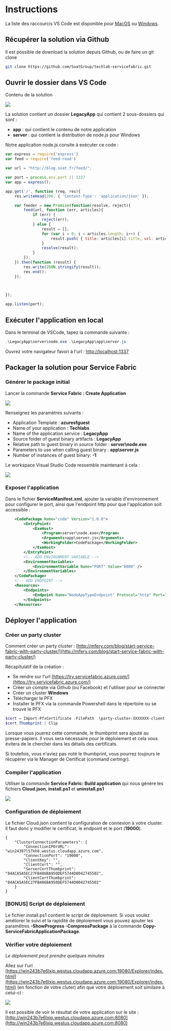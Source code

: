 # Instructions

La liste des raccourcis VS Code est disponible pour [MacOS](https://code.visualstudio.com/shortcuts/keyboard-shortcuts-macos.pdf) ou [Windows](https://code.visualstudio.com/shortcuts/keyboard-shortcuts-windows.pdf).

## Récupérer la solution via Github

Il est possible de download la solution depuis Github, ou de faire un git clone

```bash
git clone https://github.com/SoatGroup/techlab-servicefabric.git
```

## Ouvrir le dossier dans VS Code

Contenu de la solution

![](assets/01-start-solution.png)

La solution contient un dossier **LegacyApp** qui contient 2 sous-dossiers qui sont :
* **app** : qui contient le contenu de notre application
* **server** : qui contient la distribution de node.js pour Windows

Notre application node.js consite à exécuter ce code : 

```js
var express = require('express')
var feed = require('feed-read')

var url = "http://blog.soat.fr/feed/";

var port = process.env.port || 1337
var app = express(); 

app.get('/', function (req, res){
    res.writeHead(200, { 'Content-Type': 'application/json' });

    var feeder = new Promise(function(resolve, reject){
        feed(url, function (err, articles){
            if (err) {
                reject(err);
            } else {
                result = [];
                for (var i = 0; i < articles.length; i++) {
                    result.push( { title: articles[i].title, url: articles[i].url, author: articles[i].author, date: articles[i].published });
                }
                resolve(result);
            }
        });
    }).then(function (result) {
        res.write(JSON.stringify(result));
        res.end();
    });

    

});

app.listen(port);
```

## Exécuter l'application en local

Dans le terminal de VSCode, tapez la commande suivante : 

```powershell
.\LegacyApp\server\node.exe .\LegacyApp\app\server.js
```

Ouvrez votre navigateur favori à l'url : [http://localhost:1337](http://localhost:1337)

## Packager la solution pour Service Fabric

### Générer le package initial 

Lancer la commande **Service Fabric : Create Application**

![](assets/02-vscode-commands.png)

Renseignez les paramètres suivants : 
* Application Template : **azuresfguest**
* Name of your application : **Techlabs**
* Name of the application service : **LegacyApp**
* Source folder of guest binary artifacts : **LegacyApp**
* Relative path to guest binary in source folder : **server\node.exe**
* Parameters to use when calling guest binary : **app\server.js**
* Number of instances of guest binary: **-1**

Le workspace Visual Studio Code ressemble maintenant à cela :

![](assets/03-servicefabric-solution.png)

### Exposer l'application 

Dans le fichier **ServiceManifest.xml**, ajouter la variable d'environnement pour configurer le port, ainsi que l'endpoint http pour que l'application soit accessible : 

```xml
    <CodePackage Name="code" Version="1.0.0">
        <EntryPoint>
            <ExeHost>
                <Program>server\node.exe</Program>
                <Arguments>app\server.js</Arguments>
                <WorkingFolder>CodePackage</WorkingFolder>
            </ExeHost>
        </EntryPoint>
        <!-- ADD ENVIRONMENT VARIABLE -->
        <EnvironmentVariables>
            <EnvironmentVariable Name="PORT" Value="8080" />
        </EnvironmentVariables>
    </CodePackage>
    <!-- ADD ENDPOINT -->
    <Resources>
        <Endpoints>
            <Endpoint Name="NodeAppTypeEndpoint" Protocol="http" Port="8080" UriScheme="http" Type="Input" />
        </Endpoints>
    </Resources>
```

## Déployer l'application 

### Créer un party cluster

Comment créer un party cluster : [http://mfery.com/blog/start-service-fabric-with-party-cluster/](http://mfery.com/blog/start-service-fabric-with-party-cluster/)

Récapitulatif de la création : 

* Se rendre sur l'url [https://try.servicefabric.azure.com/](https://try.servicefabric.azure.com/)
* Créer un compte via Github (ou Facebook) et l'utiliser pour se connecter
* Créer un cluster **Windows**
* Télécharger le PFX
* Installer le PFX via la commande Powershell dans le répertoire ou se trouve le PFX
```powershell
$cert = Import-PfxCertificate -FilePath .\party-cluster-XXXXXXX-client-cert.pfx -CertStoreLocation Cert:\CurrentUser\My -Password (ConvertTo-SecureString 1234567890 -AsPlainText -Force)
$cert.Thumbprint | Clip
```
Lorsque vous jouerez cette commande, le thumbprint sera ajouté au presse-papiers.
Il vous sera nécessaire pour le déploiement et cela vous évitera de le chercher dans les détails des certificats.

Si toutefois, vous n'aviez pas noté le thumbprint, vous pourrez toujours le récupérer via le Manager de Certificat (command certmgr).

### Compiler l'application 

Utiliser la commande **Service Fabric: Build application** qui nous génère les fichiers **Cloud.json**, **install.ps1** et **uninstall.ps1**

![](assets/04-servicefabric-afterbuild.png)

### Configuration de déploiement

Le fichier Cloud.json contient la configuration de connexion à votre cluster.
Il faut donc y modifier le certificat, le endpoint et le port (**19000**).
```Js
{
    "ClusterConnectionParameters": {
        "ConnectionIPOrURL": "win24397l57kh8.westus.cloudapp.azure.com",
        "ConnectionPort": "19000",
        "ClientKey": "",
        "ClientCert": "",
        "ServerCertThumbprint": "84ACA5A5EC27FB486BA950DEF5744D0042745502",
        "ClientCertThumbprint": "84ACA5A5EC27FB486BA950DEF5744D0042745502"
    }
}
```

### [BONUS] Script de déploiement

Le fichier install.ps1 contient le script de déploiement.
Si vous voulez améliorer le suivi et la rapidité de déploiement vous pouvez ajouter les paramêtres **-ShowProgress -CompressPackage** à la commande **Copy-ServiceFabricApplicationPackage**.

### Vérifier votre déploiement

*Le déploiement peut prendre quelques minutes*

Allez sur l'url [https://win243b7e6lxip.westus.cloudapp.azure.com:19080/Explorer/index.html](https://win243b7e6lxip.westus.cloudapp.azure.com:19080/Explorer/index.html) (en fonction de votre cluter) afin que votre déploiement soit similaire à celui-ci : 

![](assets/05-servicefabric-result.png)

Il est possible de voir le résultat de votre application sur le site : 
[http://win243b7e6lxip.westus.cloudapp.azure.com:8080](http://win243b7e6lxip.westus.cloudapp.azure.com:8080) 

